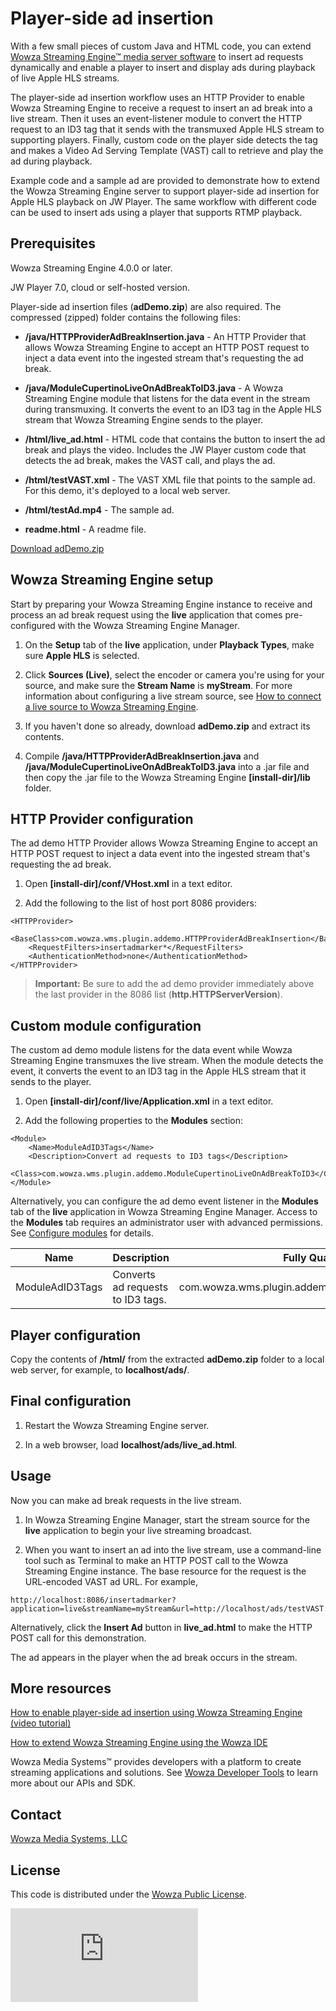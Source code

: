 # Player-side ad insertion
With a few small pieces of custom Java and HTML code, you can extend [Wowza Streaming Engine™ media server software](https://www.wowza.com/products/streaming-engine) to insert ad requests dynamically and enable a player to insert and display ads during playback of live Apple HLS streams.

The player-side ad insertion workflow uses an HTTP Provider to enable Wowza Streaming Engine to receive a request to insert an ad break into a live stream. Then it uses an event-listener module to convert the HTTP request to an ID3 tag that it sends with the transmuxed Apple HLS stream to supporting players. Finally, custom code on the player side detects the tag and makes a Video Ad Serving Template (VAST) call to retrieve and play the ad during playback.

Example code and a sample ad are provided to demonstrate how to extend the Wowza Streaming Engine server to support player-side ad insertion for Apple HLS playback on JW Player. The same workflow with different code can be used to insert ads using a player that supports RTMP playback.

## Prerequisites

Wowza Streaming Engine 4.0.0 or later.

JW Player 7.0, cloud or self-hosted version.

Player-side ad insertion files (**adDemo.zip**) are also required. The compressed (zipped) folder contains the following files:

* **/java/HTTPProviderAdBreakInsertion.java** - An HTTP Provider that allows Wowza Streaming Engine to accept an HTTP POST request to inject a data event into the ingested stream that's requesting the ad break.

* **/java/ModuleCupertinoLiveOnAdBreakToID3.java** - A Wowza Streaming Engine module that listens for the data event in the stream during transmuxing. It converts the event to an ID3 tag in the Apple HLS stream that Wowza Streaming Engine sends to the player.

* **/html/live_ad.html** - HTML code that contains the button to insert the ad break and plays the video. Includes the JW Player custom code that detects the ad break, makes the VAST call, and plays the ad.

* **/html/testVAST.xml** - The VAST XML file that points to the sample ad. For this demo, it's deployed to a local web server.

* **/html/testAd.mp4** - The sample ad.

* **readme.html** - A readme file.

[Download adDemo.zip](https://www.wowza.com/downloads/forums/adDemo/adDemo.zip)

## Wowza Streaming Engine setup
Start by preparing your Wowza Streaming Engine instance to receive and process an ad break request using the **live** application that comes pre-configured with the Wowza Streaming Engine Manager.

1. On the **Setup** tab of the **live** application, under **Playback Types**, make sure **Apple HLS** is selected.

2. Click **Sources (Live)**, select the encoder or camera you're using for your source, and make sure the **Stream Name** is **myStream**. For more information about configuring a live stream source, see [How to connect a live source to Wowza Streaming Engine](https://www.wowza.com/forums/content.php?610-How-to-connect-a-publisher-to-Wowza-Streaming-Engine).

3. If you haven't done so already, download **adDemo.zip** and extract its contents.

4. Compile **/java/HTTPProviderAdBreakInsertion.java** and **/java/ModuleCupertinoLiveOnAdBreakToID3.java** into a .jar file and then copy the .jar file to the Wowza Streaming Engine **[install-dir]/lib** folder.

## HTTP Provider configuration
The ad demo HTTP Provider allows Wowza Streaming Engine to accept an HTTP POST request to inject a data event into the ingested stream that's requesting the ad break.

1. Open **[install-dir]/conf/VHost.xml** in a text editor.

2. Add the following to the list of host port 8086 providers:
```
<HTTPProvider>
	<BaseClass>com.wowza.wms.plugin.addemo.HTTPProviderAdBreakInsertion</BaseClass>
	<RequestFilters>insertadmarker*</RequestFilters>
	<AuthenticationMethod>none</AuthenticationMethod>
</HTTPProvider>
```
> **Important:** Be sure to add the ad demo provider immediately above the last provider in the 8086 list (**http.HTTPServerVersion**).

## Custom module configuration
The custom ad demo module listens for the data event while Wowza Streaming Engine transmuxes the live stream. When the module detects the event, it converts the event to an ID3 tag in the Apple HLS stream that it sends to the player.

1. Open **[install-dir]/conf/live/Application.xml** in a text editor.

2. Add the following properties to the **Modules** section:
```
<Module>
	<Name>ModuleAdID3Tags</Name>
	<Description>Convert ad requests to ID3 tags</Description>
	<Class>com.wowza.wms.plugin.addemo.ModuleCupertinoLiveOnAdBreakToID3</Class>
</Module>
```

Alternatively, you can configure the ad demo event listener in the **Modules** tab of the **live** application in Wowza Streaming Engine Manager. Access to the **Modules** tab requires an administrator user with advanced permissions. See [Configure modules](https://www.wowza.com/forums/content.php?625-How-to-get-started-as-a-Wowza-Streaming-Engine-Manager-administrator#configModules) for details.

**Name** | **Description** | **Fully Qualified Class Name**
-----|-------------|---------------------------
ModuleAdID3Tags | Converts ad requests to ID3 tags. | com.wowza.wms.plugin.addemo.ModuleCupertinoLiveOnAdBreakToID3

## Player configuration

Copy the contents of **/html/** from the extracted **adDemo.zip** folder to a local web server, for example, to **localhost/ads/**.

## Final configuration
1. Restart the Wowza Streaming Engine server.

2. In a web browser, load **localhost/ads/live_ad.html**.

## Usage
Now you can make ad break requests in the live stream.

1. In Wowza Streaming Engine Manager, start the stream source for the **live** application to begin your live streaming broadcast.

2. When you want to insert an ad into the live stream, use a command-line tool such as Terminal to make an HTTP POST call to the Wowza Streaming Engine instance. The base resource for the request is the URL-encoded VAST ad URL. For example,
```
http://localhost:8086/insertadmarker?application=live&streamName=myStream&url=http://localhost/ads/testVAST.xml
```

Alternatively, click the **Insert Ad** button in **live_ad.html** to make the HTTP POST call for this demonstration.

The ad appears in the player when the ad break occurs in the stream.

## More resources
[How to enable player-side ad insertion using Wowza Streaming Engine (video tutorial)](https://www.wowza.com/forums/content.php?735-How-to-enable-player-side-ad-insertion-using-Wowza-Streaming-Engine)

[How to extend Wowza Streaming Engine using the Wowza IDE](https://www.wowza.com/forums/content.php?759-How-to-extend-Wowza-Streaming-Engine-using-the-Wowza-IDE)

Wowza Media Systems™ provides developers with a platform to create streaming applications and solutions. See [Wowza Developer Tools](https://www.wowza.com/resources/developers) to learn more about our APIs and SDK.

## Contact
[Wowza Media Systems, LLC](https://www.wowza.com/contact)

## License
This code is distributed under the [Wowza Public License](https://github.com/WowzaMediaSystems/wse-example-ad-insertion/blob/master/LICENSE.txt).

![alt tag](http://wowzalogs.com/stats/githubimage.php?plugin=wse-example-ad-insertion)
